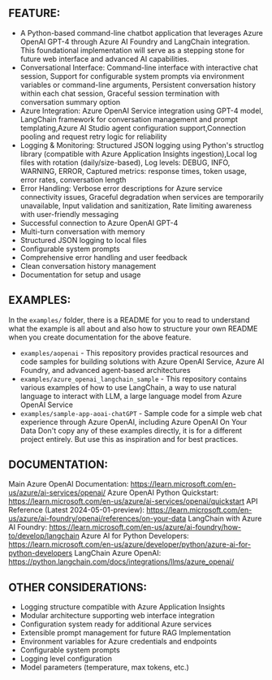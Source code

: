## FEATURE:

- A Python-based command-line chatbot application that leverages Azure OpenAI GPT-4 through Azure AI Foundry and LangChain integration. This foundational implementation will serve as a stepping stone for future web interface and advanced AI capabilities.
- Conversational Interface: Command-line interface with interactive chat session, Support for configurable system prompts via environment variables or command-line arguments, Persistent conversation history within each chat session, Graceful session termination with conversation summary option
- Azure Integration: Azure OpenAI Service integration using GPT-4 model, LangChain framework for conversation management and prompt templating,Azure AI Studio agent configuration support,Connection pooling and request retry logic for reliability
- Logging & Monitoring: Structured JSON logging using Python's structlog library (compatible with Azure Application Insights ingestion),Local log files with rotation (daily/size-based), Log levels: DEBUG, INFO, WARNING, ERROR, Captured metrics: response times, token usage, error rates, conversation length
- Error Handling: Verbose error descriptions for Azure service connectivity issues, Graceful degradation when services are temporarily unavailable, Input validation and sanitization, Rate limiting awareness with user-friendly messaging
- Successful connection to Azure OpenAI GPT-4
- Multi-turn conversation with memory
- Structured JSON logging to local files
- Configurable system prompts
- Comprehensive error handling and user feedback
- Clean conversation history management
- Documentation for setup and usage

## EXAMPLES:

In the `examples/` folder, there is a README for you to read to understand what the example is all about and also how to structure your own README when you create documentation for the above feature.
- `examples/aopenai` - This repository provides practical resources and code samples for building solutions with Azure OpenAI Service, Azure AI Foundry, and advanced agent-based architectures
- `examples/azure_openai_langchain_sample` - This repository contains various examples of how to use LangChain, a way to use natural language to interact with LLM, a large language model from Azure OpenAI Service
- `examples/sample-app-aoai-chatGPT` - Sample code for a simple web chat experience through Azure OpenAI, including Azure OpenAI On Your Data
Don't copy any of these examples directly, it is for a different project entirely. But use this as inspiration and for best practices.

## DOCUMENTATION:

Main Azure OpenAI Documentation: https://learn.microsoft.com/en-us/azure/ai-services/openai/
Azure OpenAI Python Quickstart: https://learn.microsoft.com/en-us/azure/ai-services/openai/quickstart
API Reference (Latest 2024-05-01-preview): https://learn.microsoft.com/en-us/azure/ai-foundry/openai/references/on-your-data
LangChain with Azure AI Foundry: https://learn.microsoft.com/en-us/azure/ai-foundry/how-to/develop/langchain
Azure AI for Python Developers: https://learn.microsoft.com/en-us/azure/developer/python/azure-ai-for-python-developers
LangChain Azure OpenAI: https://python.langchain.com/docs/integrations/llms/azure_openai/

## OTHER CONSIDERATIONS:

- Logging structure compatible with Azure Application Insights
- Modular architecture supporting web interface integration
- Configuration system ready for additional Azure services
- Extensible prompt management for future RAG Implementation
- Environment variables for Azure credentials and endpoints
- Configurable system prompts
- Logging level configuration
- Model parameters (temperature, max tokens, etc.)